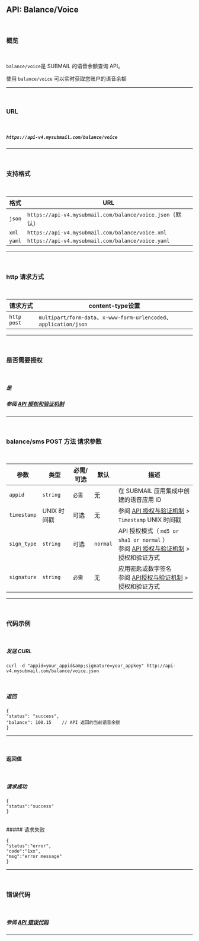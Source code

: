 ## API: Balance/Voice

<br>

### **概览**

<br>

`balance/voice`是 SUBMAIL 的语音余额查询 API。

使用 `balance/voice` 可以实时获取您账户的语音余额

---

<br>

### **URL**

<br>

##### `https://api-v4.mysubmail.com/balance/voice`

---

<br>

### **支持格式**

<br>

| 格式   | URL                                                       |
| ------ | --------------------------------------------------------- |
| `json` | `https://api-v4.mysubmail.com/balance/voice.json`（默认） |
| `xml`  | `https://api-v4.mysubmail.com/balance/voice.xml`          |
| `yaml` | `https://api-v4.mysubmail.com/balance/voice.yaml`         |

------

<br>

### **http 请求方式**

<br>

| 请求方式    | content-type设置                                             |
| ----------- | ------------------------------------------------------------ |
| `http post` | `multipart/form-data`、`x-www-form-urlencoded`、`application/json` |

---

<br>

### **是否需要授权**

<br>

##### 是

##### 参阅 [API 授权和验证机制](https://www.mysubmail.com/documents/J9mty)

---
<br>

### **balance/sms POST 方法 请求参数**

<br>



| 参数        | 类型        | 必需/可选 | 默认     | 描述                                                         |
| ----------- | ----------- | --------- | -------- | ------------------------------------------------------------ |
| `appid`     | `string`    | `必需`    | 无       | 在 SUBMAIL 应用集成中创建的语音应用 ID                       |
| `timestamp` | UNIX 时间戳 | 可选      | 无       | 参阅 [API 授权与验证机制](https://www.mysubmail.com/documents/J9mty)  \>  `Timestamp` UNIX 时间戳 |
| `sign_type` | `string`    | 可选      | `normal` | API 授权模式（  `md5 or sha1 or normal` ）<br>参阅 [API 授权与验证机制](https://www.mysubmail.com/documents/J9mty)  \>  授权和验证方式 |
| `signature` | `string`    | `必需`    | 无       | 应用密匙或数字签名<br>参阅 [API授权与验证机制](https://www.mysubmail.com/documents/J9mty)  \>  授权和验证方式 |

---

<br>

### **代码示例**

<br>



##### 发送 CURL


```
curl -d "appid=your_appid&amp;signature=your_appkey" http://api-v4.mysubmail.com/balance/voice.json
```

<br>


##### 返回


```
{
"status": "success",
"balance": 100.15    // API 返回的当前语音余额
}
```

---



<br>

#### 返回值

<br>



##### 请求成功


```
{
"status":"success"
}
```


<br>
##### 请求失败


```
{
"status":"error",
"code":"1xx",
"msg":"error message"
}
```

---
<br>

### **错误代码**

<br>

##### 参阅 [API 错误代码](https://www.mysubmail.com/documents/smwHw2)

---
